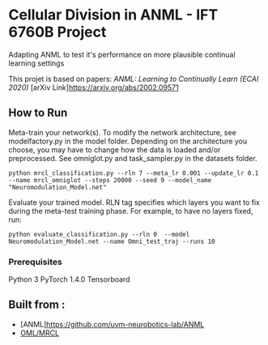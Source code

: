 # Cellular Division in ANML - IFT 6760B Project
Adapting ANML to test it's performance on more plausible continual learning settings

This projet is based on papers:
*ANML: Learning to Continually Learn (ECAI 2020)* 
[arXiv Link]<https://arxiv.org/abs/2002.09571>




## How to Run 

Meta-train your network(s). To modify the network architecture, see modelfactory.py in the model folder. Depending on the architecture you choose, you may have to change how the data is loaded and/or preprocessed. See omniglot.py and task_sampler.py in the datasets folder.

```
python mrcl_classification.py --rln 7 --meta_lr 0.001 --update_lr 0.1 --name mrcl_omniglot --steps 20000 --seed 9 --model_name "Neuromodulation_Model.net"
```

Evaluate your trained model. RLN tag specifies which layers you want to fix during the meta-test training phase. For example, to have no layers fixed, run:

```
python evaluate_classification.py --rln 0  --model Neuromodulation_Model.net --name Omni_test_traj --runs 10

```

### Prerequisites

Python 3
PyTorch 1.4.0
Tensorboard

##  Built from :
* [ANML]<https://github.com/uvm-neurobotics-lab/ANML>
* [OML/MRCL](https://github.com/khurramjaved96/mrcl)

